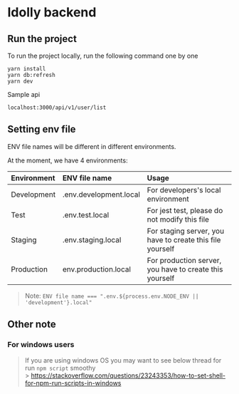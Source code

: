 # Idolly backend

## Run the project

To run the project locally, run the following command one by one

```
yarn install
yarn db:refresh
yarn dev
```

Sample api

```
localhost:3000/api/v1/user/list
```

## Setting env file

ENV file names will be different in different environments.

At the moment, we have 4 environments:

| Environment | ENV file name          | Usage                                                     |
| :---------- | :--------------------- | :-------------------------------------------------------- |
| Development | .env.development.local | For developers's local environment                        |
| Test        | .env.test.local        | For jest test, please do not modify this file             |
| Staging     | .env.staging.local     | For staging server, you have to create this file yourself |
| Production  | env.production.local   | For production server, you have to create this yourself   |

> Note: `ENV file name === ".env.${process.env.NODE_ENV || 'development'}.local"`

## Other note

### For windows users

> If you are using windows OS you may want to see below thread for run `npm script` smoothy </br> > https://stackoverflow.com/questions/23243353/how-to-set-shell-for-npm-run-scripts-in-windows
